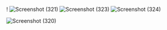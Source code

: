
!
![Screenshot (321)](https://user-images.githubusercontent.com/67545874/165942990-915c5d0f-997a-4738-bed6-de7b4421d9ba.png)
![Screenshot (323)](https://user-images.githubusercontent.com/67545874/165943023-431b920c-70d0-4e7f-bdf2-9e23ada745cf.png)
![Screenshot (324)](https://user-images.githubusercontent.com/67545874/165943038-63a67ba7-2ffa-479c-9257-bb9c40bb7cfb.png)

![Screenshot (320)](https://user-images.githubusercontent.com/67545874/165942150-98afc886-48ae-492f-98d1-a13820e3b7f1.png)
